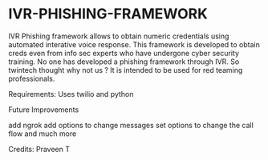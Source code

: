 # IVR-PHISHING-FRAMEWORK

IVR Phishing framework allows to obtain numeric credentials using automated interative voice response.
This framework is developed to obtain creds even from info sec experts who have undergone cyber security training.
No one has developed a phishing framework through IVR. 
So twintech thought why not us ?
It is intended to be used for red teaming professionals. 

Requirements:
Uses twilio and python 


Future Improvements

add ngrok
add options to change messages
set options to change the call flow and much more


Credits:
Praveen T

